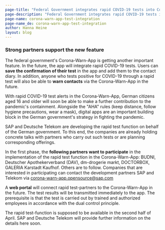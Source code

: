 ```yaml
---
page-title: "Federal Government integrates rapid COVID-19 tests into Corona-Warn-App"
page-description: "Federal Government integrates rapid COVID-19 tests into Corona-Warn-App"
page-name: corona-warn-app-test-integration
page-name_de: corona-warn-app-test-integration
author: Hanna Heine
layout: blog
---
```



### Strong partners support the new feature

The federal government's Corona-Warn-App is getting another important feature. In the future, the app will integrate rapid COVID-19 tests. Users can **save the confirmation of their test** in the app and add them to the contact diary. In addition, anyone who tests positive for COVID-19 through a rapid test will also be able to **warn contacts** via the Corona-Warn-App in the future.

<!-- overview -->

With rapid COVID-19 test alerts in the Corona-Warn-App, German citizens aged 16 and older will soon be able to make a further contribution to the pandemic's containment. Alongside the "AHA" rules (keep distance, follow hygiene precautions, wear a mask), digital apps are an important building block in the German government's strategy in fighting the pandemic.

SAP and Deutsche Telekom are developing the rapid test function on behalf of the German government. To this end, the companies are already holding concrete talks with partners who carry out such tests or are planning corresponding offerings.

In the first phase, the **following partners want to participate** in the implementation of the rapid test function in the Corona-Warn-App: BUDNI, Deutscher Apothekerverband (DAV), dm-drogerie markt, DOCTORBOX, GALERIA Karstadt Kaufhof. Others are to follow. Companies that are interested in participating can contact the development partners SAP and Telekom via [corona-warn-app.opensource@sap.com](mailto:corona-warn-app.opensource@sap.com)

A **web portal** will connect rapid test-partners to the Corona-Warn-App in the future. The test results will be transmitted immediately to the app. The prerequisite is that the test is carried out by trained and authorized employees in accordance with the dual control principle.

The rapid test-function is supposed to be available in the second half of April. SAP and Deutsche Telekom will provide further information on the details here soon.
